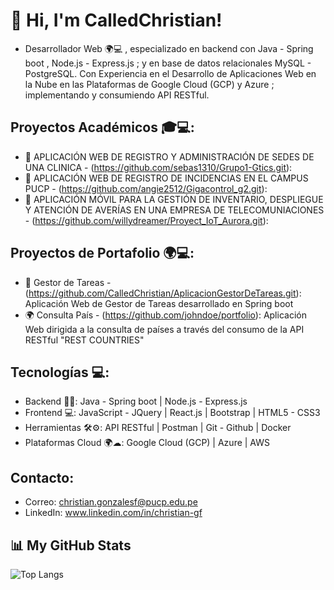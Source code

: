 # 👋 Hi, I'm CalledChristian!

- Desarrollador Web 🌍💻 , especializado en backend con Java - Spring boot , Node.js - Express.js ; y en base de datos relacionales MySQL - PostgreSQL. Con Experiencia en el Desarrollo de Aplicaciones Web en la Nube en las Plataformas de Google Cloud (GCP) y Azure ; implementando y consumiendo API RESTful.

## Proyectos Académicos 🎓💻:

- 🏥 APLICACIÓN WEB DE REGISTRO Y ADMINISTRACIÓN DE SEDES DE UNA CLINICA - (https://github.com/sebas1310/Grupo1-Gtics.git):
- 🏫 APLICACIÓN WEB DE REGISTRO DE INCIDENCIAS EN EL CAMPUS PUCP  - (https://github.com/angie2512/Gigacontrol_g2.git):
- 📳 APLICACIÓN MÓVIL PARA LA GESTIÓN DE INVENTARIO, DESPLIEGUE Y ATENCIÓN DE AVERÍAS EN UNA EMPRESA DE TELECOMUNIACIONES  - (https://github.com/willydreamer/Proyect_IoT_Aurora.git):

## Proyectos de Portafolio 🌍💻:

- 📝 Gestor de Tareas - (https://github.com/CalledChristian/AplicacionGestorDeTareas.git):
Aplicación Web de Gestor de Tareas desarrollado en Spring boot
- 🌍 Consulta País - (https://github.com/johndoe/portfolio):
Aplicación Web dirigida a la consulta de países a través del consumo de la API RESTful "REST COUNTRIES"

## Tecnologías 💻:
- Backend 👨‍💻: Java - Spring boot | Node.js - Express.js 
- Frontend 💻: JavaScript - JQuery | React.js | Bootstrap | HTML5 - CSS3
- Herramientas 🛠⚙: API RESTful | Postman | Git - Github | Docker
- Plataformas Cloud 🌍☁: Google Cloud (GCP) | Azure | AWS

## Contacto: 
- Correo: christian.gonzalesf@pucp.edu.pe
- LinkedIn: www.linkedin.com/in/christian-gf

## 📊 My GitHub Stats

![Top Langs](https://github-readme-stats.vercel.app/api/top-langs/?username=CalledChristian&theme=radical&layout=compact&langs_count=8)

<!--
**CalledChristian/CalledChristian** is a ✨ _special_ ✨ repository because its `README.md` (this file) appears on your GitHub profile.

Here are some ideas to get you started:

- 🔭 I’m currently working on ...
- 🌱 I’m currently learning ...
- 👯 I’m looking to collaborate on ...
- 🤔 I’m looking for help with ...
- 💬 Ask me about ...
- 📫 How to reach me: ...
- 😄 Pronouns: ...
- ⚡ Fun fact: ...
-->

